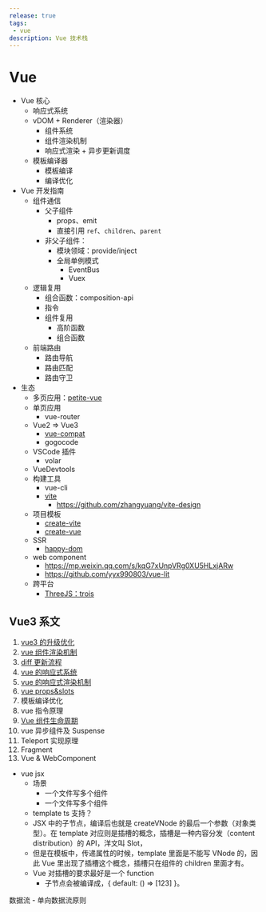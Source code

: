 ```yaml
---
release: true
tags:
 - vue
description: Vue 技术栈
---
```


# Vue

- Vue 核心
  - 响应式系统
  - vDOM + Renderer（渲染器）
    - 组件系统 
    - 组件渲染机制
    - 响应式渲染 + 异步更新调度
  - 模板编译器
    - 模板编译
    - 编译优化
- Vue 开发指南
  - 组件通信
    - 父子组件
      - props、emit
      - 直接引用 `ref`、`children`、`parent`
    - 非父子组件：
      - 模块领域：provide/inject
      - 全局单例模式  
        - EventBus
        - Vuex
  - 逻辑复用
    - 组合函数：composition-api
    - 指令
    - 组件复用
      - 高阶函数
      - 组合函数
  - 前端路由
    - 路由导航
    - 路由匹配
    - 路由守卫
- 生态
  - 多页应用：[petite-vue](https://github.com/vuejs/petite-vue)
  - 单页应用
    - vue-router
  - Vue2 => Vue3
    - [vue-compat](https://github.com/vuejs/core/tree/main/packages/vue-compat)
    - gogocode
  - VSCode 插件
    - volar
  - VueDevtools
  - 构建工具
    - vue-cli
    - [vite](https://github.com/vitejs/vite) 
      - https://github.com/zhangyuang/vite-design
  - 项目模板
    - [create-vite](https://github.com/vitejs/vite/tree/main/packages/create-vite)
    - [create-vue](https://github.com/vuejs/create-vue)
  - SSR
    - [happy-dom](https://github.com/capricorn86/happy-dom)
  - web component
    - https://mp.weixin.qq.com/s/kqG7xUnpVRg0XU5HLxjARw
    - https://github.com/yyx990803/vue-lit
  - 跨平台
    - [ThreeJS：trois](https://github.com/troisjs/trois)

## Vue3 系文

1. [vue3 的升级优化](./vue3的升级优化.md)
2. [vue 组件渲染机制](./vue%20组件渲染机制.md)
3. [diff 更新流程](./diff%20更新流程.md)
4. [vue 的响应式系统](./vue%20的响应式系统.md)
5. [vue 的响应式渲染机制](./vue%20的响应式渲染机制.md)
6. [vue props&slots](./vue%20props%26slots.md)
7. 模板编译优化
8. vue 指令原理
9. [Vue 组件生命周期](./Vue%20%E7%BB%84%E4%BB%B6%E7%94%9F%E5%91%BD%E5%91%A8%E6%9C%9F.md)
10. vue 异步组件及 Suspense
11. Teleport 实现原理
12. Fragment
13. Vue & WebComponent



- vue jsx
  - 场景
    - 一个文件写多个组件
    - 一个文件写多个组件
  - template ts 支持？
  - JSX 中的子节点，编译后也就是 createVNode 的最后一个参数（对象类型）。在 template 对应则是插槽的概念，插槽是一种内容分发（content distribution）的 API，洋文叫 Slot，
  - 但是在模板中，传递属性的时候，template 里面是不能写 VNode 的，因此 Vue 里出现了插槽这个概念，插槽只在组件的 children 里面才有。
  - Vue 对插槽的要求最好是一个 function
    - 子节点会被编译成，{ default: () => [123] }。


数据流
    - 单向数据流原则